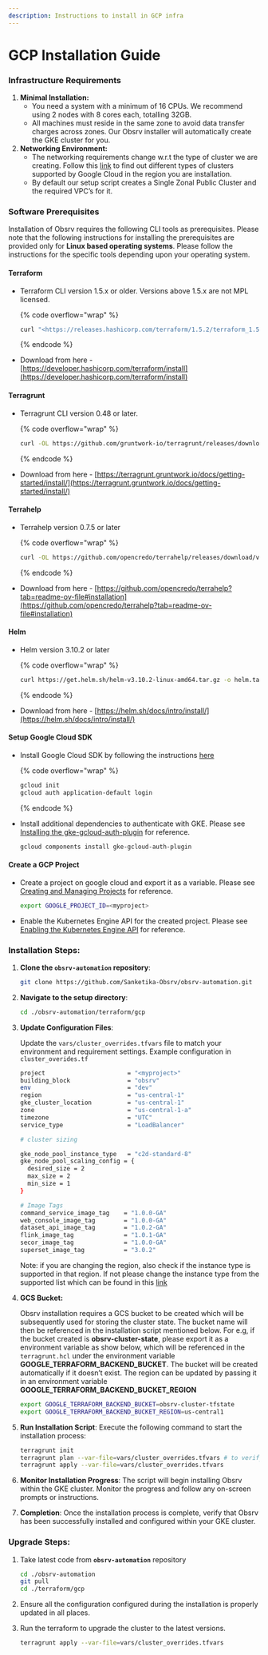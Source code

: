```yaml
---
description: Instructions to install in GCP infra
---
```


# GCP Installation Guide

### Infrastructure Requirements

1. **Minimal Installation:**
   * You need a system with a minimum of 16 CPUs. We recommend using 2 nodes with 8 cores each, totalling 32GB.
   * All machines must reside in the same zone to avoid data transfer charges across zones. Our Obsrv installer will automatically create the GKE cluster for you.
2. **Networking Environment:**
   * The networking requirements change w.r.t the type of cluster we are creating. Follow this [link](https://cloud.google.com/kubernetes-engine/docs/concepts/types-of-clusters#availability) to find out different types of clusters supported by Google Cloud in the region you are installation.
   * By default our setup script creates a Single Zonal Public Cluster and the required VPC’s for it.

### Software Prerequisites

Installation of Obsrv requires the following CLI tools as prerequisites. Please note that the following instructions for installing the prerequisites are provided only for **Linux based operating systems**. Please follow the instructions for the specific tools depending upon your operating system.

#### Terraform

*   Terraform CLI version 1.5.x or older. Versions above 1.5.x are not MPL licensed.

    {% code overflow="wrap" %}
    ```bash
    curl "<https://releases.hashicorp.com/terraform/1.5.2/terraform_1.5.2_linux_amd64.zip>" -o "terraform.zip" && unzip terraform.zip && sudo mv terraform /usr/local/bin/ && rm terraform.zip
    ```
    {% endcode %}
* Download from here - [https://developer.hashicorp.com/terraform/install](https://developer.hashicorp.com/terraform/install)

#### Terragrunt

*   Terragrunt CLI version 0.48 or later.

    {% code overflow="wrap" %}
    ```bash
    curl -OL https://github.com/gruntwork-io/terragrunt/releases/download/v0.49.0/terragrunt_linux_amd64 && sudo mv terragrunt_linux_amd64 /usr/local/bin/terragrunt && sudo chmod +x /usr/local/bin/terragrunt
    ```
    {% endcode %}
* Download from here - [https://terragrunt.gruntwork.io/docs/getting-started/install/](https://terragrunt.gruntwork.io/docs/getting-started/install/)

#### Terrahelp

*   Terrahelp version 0.7.5 or later

    {% code overflow="wrap" %}
    ```bash
    curl -OL https://github.com/opencredo/terrahelp/releases/download/v0.7.5/terrahelp_0.7.5_linux_386.tar.gz && tar -xzf terrahelp_0.7.5_linux_386.tar.gz && sudo mv terrahelp /usr/local/bin/terrahelp && sudo chmod +x /usr/local/bin/terrahelp
    ```
    {% endcode %}
* Download from here - [https://github.com/opencredo/terrahelp?tab=readme-ov-file#installation](https://github.com/opencredo/terrahelp?tab=readme-ov-file#installation)

#### Helm

*   Helm version 3.10.2 or later

    {% code overflow="wrap" %}
    ```bash
    curl https://get.helm.sh/helm-v3.10.2-linux-amd64.tar.gz -o helm.tar.gz && tar -zxvf helm.tar.gz && sudo mv linux-amd64/helm /usr/local/bin/
    ```
    {% endcode %}
* Download from here - [https://helm.sh/docs/intro/install/](https://helm.sh/docs/intro/install/)

#### Setup Google Cloud SDK

*   Install Google Cloud SDK by following the instructions [here](https://cloud.google.com/sdk/docs/install)

    {% code overflow="wrap" %}
    ```bash
    gcloud init
    gcloud auth application-default login
    ```
    {% endcode %}
*   Install additional dependencies to authenticate with GKE. Please see [Installing the gke-gcloud-auth-plugin](https://cloud.google.com/kubernetes-engine/docs/how-to/cluster-access-for-kubectl) for reference.

    ```bash
    gcloud components install gke-gcloud-auth-plugin
    ```

#### Create a GCP Project

*   Create a project on google cloud and export it as a variable. Please see [Creating and Managing Projects](https://cloud.google.com/resource-manager/docs/creating-managing-projects) for reference.

    ```bash
    export GOOGLE_PROJECT_ID=<myproject>
    ```
* Enable the Kubernetes Engine API for the created project. Please see [Enabling the Kubernetes Engine API](https://cloud.google.com/kubernetes-engine/docs/how-to/creating-a-zonal-cluster#enable-api) for reference.

### Installation Steps:

1.  **Clone the `obsrv-automation` repository**:

    ```bash
    git clone https://github.com/Sanketika-Obsrv/obsrv-automation.git
    ```
2.  **Navigate to the setup directory**:

    ```bash
    cd ./obsrv-automation/terraform/gcp
    ```
3.  **Update Configuration Files**:

    Update the `vars/cluster_overrides.tfvars` file to match your environment and requirement settings. Example configuration in `cluster_overides.tf`

    ```bash
    project                       = "<myproject>"
    building_block                = "obsrv"
    env                           = "dev"
    region                        = "us-central-1"
    gke_cluster_location          = "us-central-1"
    zone                          = "us-central-1-a"
    timezone                      = "UTC"
    service_type                  = "LoadBalancer"

    # cluster sizing

    gke_node_pool_instance_type   = "c2d-standard-8"
    gke_node_pool_scaling_config = {
      desired_size = 2
      max_size = 2
      min_size = 1
    }

    # Image Tags
    command_service_image_tag    = "1.0.0-GA"
    web_console_image_tag        = "1.0.0-GA"
    dataset_api_image_tag        = "1.0.2-GA"
    flink_image_tag              = "1.0.1-GA"
    secor_image_tag              = "1.0.0-GA"
    superset_image_tag           = "3.0.2"
    ```

    Note: if you are changing the region, also check if the instance type is supported in that region. If not please change the instance type from the supported list which can be found in this [link](https://cloud.google.com/compute/docs/regions-zones#available)
4.  **GCS Bucket:**

    Obsrv installation requires a GCS bucket to be created which will be subsequently used for storing the cluster state. The bucket name will then be referenced in the installation script mentioned below. For e.g, if the bucket created is **obsrv-cluster-state**, please export it as a environment variable as show below, which will be referenced in the `terragrunt.hcl` under the environment variable **GOOGLE\_TERRAFORM\_BACKEND\_BUCKET**. The bucket will be created automatically if it doesn’t exist. The region can be updated by passing it in an environment variable **GOOGLE\_TERRAFORM\_BACKEND\_BUCKET\_REGION**

    ```bash
    export GOOGLE_TERRAFORM_BACKEND_BUCKET=obsrv-cluster-tfstate
    export GOOGLE_TERRAFORM_BACKEND_BUCKET_REGION=us-central1
    ```
5.  **Run Installation Script**: Execute the following command to start the installation process:

    ```bash
    terragrunt init
    terragrunt plan --var-file=vars/cluster_overrides.tfvars # to verify if everything is in order
    terragrunt apply --var-file=vars/cluster_overrides.tfvars
    ```
6. **Monitor Installation Progress**: The script will begin installing Obsrv within the GKE cluster. Monitor the progress and follow any on-screen prompts or instructions.
7. **Completion**: Once the installation process is complete, verify that Obsrv has been successfully installed and configured within your GKE cluster.

### Upgrade Steps:

1.  Take latest code from **`obsrv-automation`** repository

    ```bash
    cd ./obsrv-automation
    git pull
    cd ./terraform/gcp
    ```
2. Ensure all the configuration configured during the installation is properly updated in all places.
3.  Run the terraform to upgrade the cluster to the latest versions.

    ```bash
    terragrunt apply --var-file=vars/cluster_overrides.tfvars
    ```
